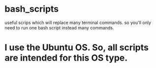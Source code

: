 # bash_scripts
useful scrips which will replace many terminal commands. so you'll only need to run one bash script instead many commands.

# I use the Ubuntu OS. So, all scripts are intended for this OS type.
